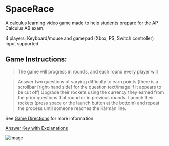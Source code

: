 # SpaceRace
A calculus learning video game made to help students prepare for the AP Calculus AB exam. 

4 players; Keyboard/mouse and gamepad (Xbox, PS, Switch controller) input supported.

## Game Instructions:
> The game will progress in rounds, and each round every player will

> Answer two questions of varying difficulty to earn points (there is a scrollbar [right-hand side] for the question text/image if it appears to be cut off)
> Upgrade their rockets using the currency they earned from the prior questions that round or in previous rounds.
> Launch their rockets (press space or the launch button at the bottom) and repeat the process until someone reaches the Kármán line.

See [Game Directions](https://docs.google.com/document/d/e/2PACX-1vQYhFBtk9IchUOGNw1CT1A5UX-CP_NaaGDrsr2InWViQsCG4UjLpq4iadHn5obK2R5iec3WH1WnoIpL/pub) for more information.

[Answer Key with Explanations](https://docs.google.com/document/d/e/2PACX-1vRrB-l70jR-taNd10nh1rWZUrOgARo9pXdI3F6tfKGXfIcIH5hWUone8FT04O_jXQJony5-XHArT6tv/pub)

![image](https://github.com/DaDevFox/SpaceRace/assets/53617853/caa68f0b-6a55-425d-a056-5c3d18f483c9)

